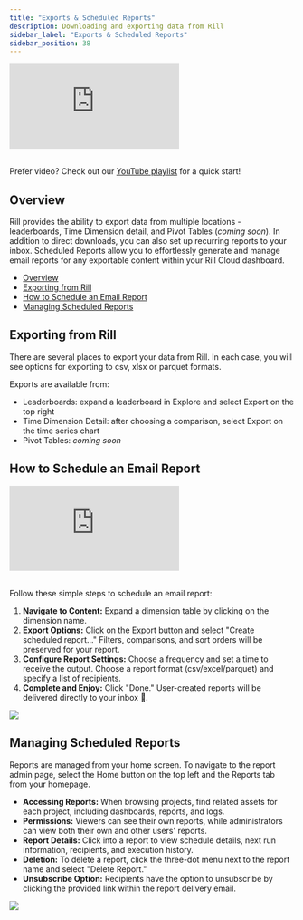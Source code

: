 ```yaml
---
title: "Exports & Scheduled Reports"
description: Downloading and exporting data from Rill
sidebar_label: "Exports & Scheduled Reports"
sidebar_position: 38
---
```


<div style={{ 
  position: "relative", 
  width: "100%", 
  paddingTop: "56.25%", 
  borderRadius: "15px",  /* Softer corners */
  boxShadow: "0px 4px 15px rgba(0, 0, 0, 0.2)"  /* Shadow effect */
}}>
  <iframe credentialless="true"
    src="https://www.youtube.com/embed/yNfQ505Fnsg?si=-BvtTwHE7hpSMIPT"
    frameBorder="0"
    allow="accelerometer; autoplay; clipboard-write; encrypted-media; gyroscope; picture-in-picture; web-share"
    allowFullScreen
    style={{
      position: "absolute",
      top: 0,
      left: 0,
      width: "100%",
      height: "100%",
      borderRadius: "10px", 
    }}
  ></iframe>
</div>
<br/>

Prefer video? Check out our [YouTube playlist](https://www.youtube.com/watch?v=wTP46eOzoCk&list=PL_ZoDsg2yFKgi7ud_fOOD33AH8ONWQS7I&index=1) for a quick start!



## Overview 
Rill provides the ability to export data from multiple locations - leaderboards, Time Dimension detail, and Pivot Tables (_coming soon_). In addition to direct downloads, you can also set up recurring reports to your inbox. Scheduled Reports allow you to effortlessly generate and manage email reports for any exportable content within your Rill Cloud dashboard. 

- [Overview](#overview)
- [Exporting from Rill](#exporting-from-rill)
- [How to Schedule an Email Report](#how-to-schedule-an-email-report)
- [Managing Scheduled Reports](#managing-scheduled-reports)

## Exporting from Rill

There are several places to export your data from Rill. In each case, you will see options for exporting to csv, xlsx or parquet formats. 

Exports are available from:

- Leaderboards: expand a leaderboard in Explore and select Export on the top right
- Time Dimension Detail: after choosing a comparison, select Export on the time series chart
- Pivot Tables: _coming soon_ 

## How to Schedule an Email Report

<div style={{ 
  position: "relative", 
  width: "100%", 
  paddingTop: "56.25%", 
  borderRadius: "15px",  /* Softer corners */
  boxShadow: "0px 4px 15px rgba(0, 0, 0, 0.2)"  /* Shadow effect */
}}>
  <iframe credentialless="true"
    src="https://www.youtube.com/embed/EodttApEOvI?si=w59is3vvrm6hD2Es"
    frameBorder="0"
    allow="accelerometer; autoplay; clipboard-write; encrypted-media; gyroscope; picture-in-picture; web-share"
    allowFullScreen
    style={{
      position: "absolute",
      top: 0,
      left: 0,
      width: "100%",
      height: "100%",
      borderRadius: "10px", 
    }}
  ></iframe>
</div>
<br/>

Follow these simple steps to schedule an email report:

1. **Navigate to Content:** Expand a dimension table by clicking on the dimension name.
2. **Export Options:** Click on the Export button and select "Create scheduled report..." Filters, comparisons, and sort orders will be preserved for your report.
3. **Configure Report Settings:** Choose a frequency and set a time to receive the output. Choose a report format (csv/excel/parquet) and specify a list of recipients.
4. **Complete and Enjoy:** Click "Done." User-created reports will be delivered directly to your inbox 🎉.


<img src = '/img/explore/exports/scheduled.png' class='centered' />
<br />

## Managing Scheduled Reports

Reports are managed from your home screen. To navigate to the report admin page, select the Home button on the top left and the Reports tab from your homepage.

- **Accessing Reports:** When browsing projects, find related assets for each project, including dashboards, reports, and logs.
- **Permissions:** Viewers can see their own reports, while administrators can view both their own and other users' reports.
- **Report Details:** Click into a report to view schedule details, next run information, recipients, and execution history.
- **Deletion:** To delete a report, click the three-dot menu next to the report name and select "Delete Report."
- **Unsubscribe Option:** Recipients have the option to unsubscribe by clicking the provided link within the report delivery email.


<img src = '/img/explore/exports/admin.gif' class='rounded-gif' />
<br />
